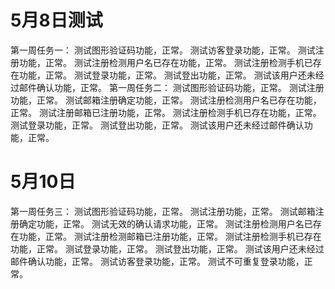 # 5月8日测试 #
第一周任务一：
测试图形验证码功能，正常。
测试访客登录功能，正常。
测试注册功能，正常。
测试注册检测用户名已存在功能，正常。
测试注册检测手机已存在功能，正常。
测试登录功能，正常。
测试登出功能，正常。
测试该用户还未经过邮件确认功能，正常。
第一周任务二：
测试图形验证码功能，正常。
测试注册功能，正常。
测试邮箱注册确定功能，正常。
测试注册检测用户名已存在功能，正常。
测试注册邮箱已注册功能，正常。
测试注册检测手机已存在功能，正常。
测试登录功能，正常。
测试登出功能，正常。
测试该用户还未经过邮件确认功能，正常。
# 5月10日 #
第一周任务三：
测试图形验证码功能，正常。
测试注册功能，正常。
测试邮箱注册确定功能，正常。
测试无效的确认请求功能，正常。
测试注册检测用户名已存在功能，正常。
测试注册检测邮箱已注册功能，正常。
测试注册检测手机已存在功能，正常。
测试登录功能，正常。
测试登出功能，正常。
测试该用户还未经过邮件确认功能，正常。
测试访客登录功能，正常。
测试不可重复登录功能，正常。

